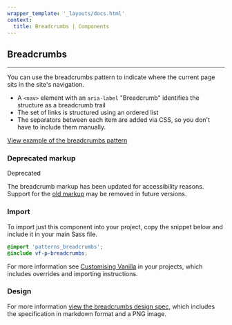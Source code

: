 ```yaml
---
wrapper_template: '_layouts/docs.html'
context:
  title: Breadcrumbs | Components
---
```


## Breadcrumbs

<hr>

You can use the breadcrumbs pattern to indicate where the current page sits in the site's navigation.

- A `<nav>` element with an `aria-label` "Breadcrumb" identifies the structure as a breadcrumb trail
- The set of links is structured using an ordered list
- The separators between each item are added via CSS, so you don't have to include them manually.

<div class="embedded-example"><a href="/docs/examples/patterns/breadcrumbs/" class="js-example">
View example of the breadcrumbs pattern
</a></div>

### Deprecated markup

<span class="p-label--deprecated">Deprecated</span>

The breadcrumb markup has been updated for accessibility reasons. Support for the <a href="/docs/examples/patterns/breadcrumbs-deprecated/">old markup</a> may be removed in future versions.

### Import

To import just this component into your project, copy the snippet below and include it in your main Sass file.

```scss
@import 'patterns_breadcrumbs';
@include vf-p-breadcrumbs;
```

For more information see [Customising Vanilla](/docs/customising-vanilla/) in your projects, which includes overrides and importing instructions.

### Design

For more information [view the breadcrumbs design spec](https://github.com/ubuntudesign/vanilla-design/tree/master/Breadcrumbs), which includes the specification in markdown format and a PNG image.
